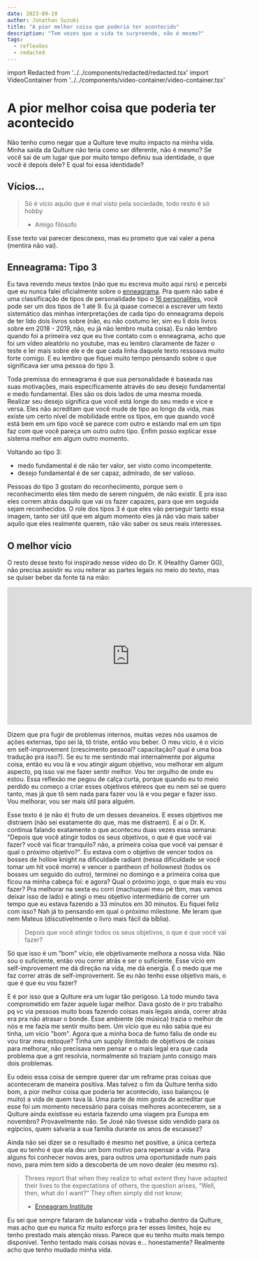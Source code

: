 ```yaml
---
date: 2023-09-19
author: Jonathan Suzuki
title: "A pior melhor coisa que poderia ter acontecido"
description: "Tem vezes que a vida te surpreende, não é mesmo?"
tags:
  - reflexões
  - redacted
---
```


import Redacted from '../../components/redacted/redacted.tsx'
import VideoContainer from '../../components/video-container/video-container.tsx'

# A pior melhor coisa que poderia ter acontecido

Não tenho como negar que a Qulture teve muito impacto na minha vida. Minha saída da Qulture não teria como ser diferente, não é mesmo? Se você sai de um lugar que por muito tempo definiu sua identidade, o que você é depois dele? E qual foi essa identidade?

## Vícios...

> Só é vício aquilo que é mal visto pela sociedade, todo resto é só hobby
> - <Redacted redacted="Toto"><span>Amigo</span></Redacted> filósofo

Esse texto vai parecer desconexo, mas eu prometo que vai valer a pena (mentira não vai).

## Enneagrama: Tipo 3

Eu tava revendo meus textos (não que eu escreva muito aqui rsrs) e percebi que eu nunca falei oficialmente sobre o [enneagrama](https://www.enneagraminstitute.com/how-the-enneagram-system-works). Pra quem não sabe é uma classificação de tipos de personalidade tipo o [16 personalities](https://www.16personalities.com/), você pode ser um dos tipos de 1 até 9. Eu já quase comecei a escrever um texto sistemático das minhas interpretações de cada tipo do enneagrama depois de ter lido dois livros sobre (não, eu não costumo ler, sim eu li dois livros sobre em 2018 - 2019, não, eu já não lembro muita coisa). Eu não lembro quando foi a primeira vez que eu tive contato com o enneagrama, acho que foi um vídeo aleatório no youtube, mas eu lembro claramente de fazer o teste e ler mais sobre ele e de que cada linha daquele texto ressoava muito forte comigo. E eu lembro que fiquei muito tempo pensando sobre o que significava ser uma pessoa do tipo 3.

Toda premissa do enneagrama é que sua personalidade é baseada nas suas motivações, mais especificamente através do seu desejo fundamental e medo fundamental. Eles são os dois lados de uma mesma moeda. Realizar seu desejo significa que você está longe do seu medo e vice e versa. Eles não acreditam que você mude de tipo ao longo da vida, mas existe um certo nível de mobilidade entre os tipos, em que quando você está bem em um tipo você se parece com outro e estando mal em um tipo faz com que você pareça um outro outro tipo. Enfim posso explicar esse sistema melhor em algum outro momento.

Voltando ao tipo 3:
- medo fundamental é de não ter valor, ser visto como incompetente.
- desejo fundamental é de ser capaz, admirado, de ser valioso.

Pessoas do tipo 3 gostam do reconhecimento, porque sem o reconhecimento eles têm medo de serem ninguém, de não existir. E pra isso eles correm atrás daquilo que vai os fazer capazes, para que em seguida sejam reconhecidos. O role dos tipos 3 é que eles vão perseguir tanto essa imagem, tanto ser útil que em algum momento eles já não vão mais saber aquilo que eles realmente querem, não vão saber os seus reais interesses.

## O melhor vício

O resto desse texto foi inspirado nesse vídeo do Dr. K (Healthy Gamer GG), não precisa assistir eu vou reiterar as partes legais no meio do texto, mas se quiser beber da fonte tá na mão:

<VideoContainer>
  <iframe width="560" height="315" src="https://www.youtube.com/embed/w5HhFDIoNEs?si=SJY45vHnDn-Iov5W" title="YouTube video player" frameBorder="0" allow="accelerometer; autoplay; clipboard-write; encrypted-media; gyroscope; picture-in-picture" allowFullScreen></iframe>
</VideoContainer>

Dizem que pra fugir de problemas internos, muitas vezes nós usamos de ações externas, tipo sei lá, tô triste, então vou beber. O meu vício, é o vício em self-improvement (crescimento pessoal? capacitação? qual é uma boa tradução pra isso?). Se eu to me sentindo mal internalmente por alguma coisa, então eu vou lá e vou atingir algum objetivo, vou melhorar em algum aspecto, pq isso vai me fazer sentir melhor. Vou ter orgulho de onde eu estou. Essa reflexão me pegou de calça curta, porque quando eu to meio perdido eu começo a criar esses objetivos etéreos que eu nem sei se quero tanto, mas já que tô sem nada para fazer vou lá e vou pegar e fazer isso. Vou melhorar, vou ser mais útil para alguém.

Esse texto é (e não é) fruto de um desses devaneios. E esses objetivos me distraem (não sei exatamente do que, mas me distraem). E aí o Dr. K. continua falando exatamente o que aconteceu duas vezes essa semana: "Depois que você atingir todos os seus objetivos, o que é que você vai fazer? você vai ficar tranquilo? não, a primeira coisa que você vai pensar é qual o próximo objetivo?". Eu estava com o objetivo de vencer todos os bosses de hollow knight na dificuldade radiant (nessa dificuldade se você tomar um hit você morre) e vencer o pantheon of hollownest (todos os bosses um seguido do outro), terminei no domingo e a primeira coisa que ficou na minha cabeça foi: e agora? Qual o próximo jogo, o que mais eu vou fazer? Pra melhorar na sexta eu corri (machuquei meu pé tbm, mas vamos deixar isso de lado) e atingi o meu objetivo intermediário de correr um tempo que eu estava fazendo a 33 minutos em 30 minutos. Eu fiquei feliz com isso? Nah já to pensando em qual o próximo milestone. Me leram que nem Mateus (discutivelmente o livro mais fácil da bíblia).

> Depois que você atingir todos os seus objetivos, o que é que você vai fazer?

Só que isso é um "bom" vício, ele objetivamente melhora a nossa vida. Não sou o suficiente, então vou correr atrás e ser o suficiente. Esse vício em self-improvement me dá direção na vida, me dá energia. É o medo que me faz correr atrás de self-improvement. Se eu não tenho esse objetivo mais, o que é que eu vou fazer?

E é por isso que a Qulture era um lugar tão perigoso. Lá todo mundo tava comprometido em fazer aquele lugar melhor. Dava gosto de ir pro trabalho pq vc via pessoas muito boas fazendo coisas mais legais ainda, correr atrás era pra não atrasar o bonde. Esse ambiente (de música) trazia o melhor de nós e me fazia me sentir muito bem. Um vício que eu não sabia que eu tinha, um vício "bom". Agora que a minha boca de fumo faliu de onde eu vou tirar meu estoque? Tinha um supply ilimitado de objetivos de coisas para melhorar, não precisava nem pensar e o mais legal era que cada problema que a gnt resolvia, normalmente só traziam junto consigo mais dois problemas.

Eu odeio essa coisa de sempre querer dar um reframe pras coisas que aconteceram de maneira positiva. Mas talvez o fim da Qulture tenha sido bom, a pior melhor coisa que poderia ter acontecido, isso balançou (e muito) a vida de quem tava lá. Uma parte de mim gosta de acreditar que esse foi um momento necessário para coisas melhores acontecerem, se a Qulture ainda existisse eu estaria fazendo uma viagem pra Europa em novembro? Provavelmente não. Se José não tivesse sido vendido para os egípcios, quem salvaria a sua família durante os anos de escassez?

Ainda não sei dizer se o resultado é mesmo net positive, a única certeza que eu tenho é que ela deu um bom motivo para repensar a vida. Para alguns foi conhecer novos ares, para outros uma oportunidade num país novo, para mim tem sido a descoberta de um novo dealer (eu mesmo rs).

> Threes report that when they realize to what extent they have adapted their lives to the expectations of others, the question arises, “Well, then, what do I want?” They often simply did not know;
> - [Enneagram Institute](https://www.enneagraminstitute.com/type-3)

Eu sei que sempre falaram de balancear vida + trabalho dentro da Qulture, mas acho que eu nunca fiz muito esforço pra ter esses limites, hoje eu tenho prestado mais atenção nisso. Parece que eu tenho muito mais tempo disponível. Tenho tentado mais coisas novas e... honestamente? Realmente acho que tenho mudado minha vida.
